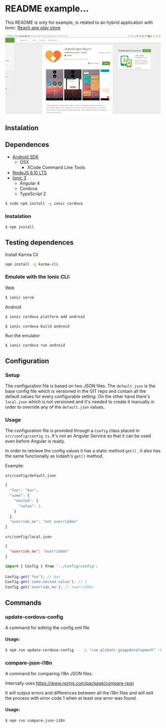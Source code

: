 # README example...

This README is only for example, is related to an hybrid application with Ionic:
[Reach app play store](https://play.google.com/store/apps/details?id=com.globalenglish.reach&hl=en_US)

![Alt text](readme-files/reach-app.png?raw=true "Reach app")

## Instalation

## Dependences
* [Android SDK](https://developer.android.com/studio/releases/sdk-tools.html)
  * OSX
    * XCode Command Line Tools
* [NodeJS 6.10 LTS](https://nodejs.org/en/)
* [Ionic 3](https://ionicframework.com/docs/v2/intro/installation/)
  * Angular 4
  * Cordova
  * TypeScript 2

```bash
$ sudo npm install -g ionic cordova
```

### Instalation

```bash
$ npm install
```
## Testing dependences

Install Karma Cli
```bash
npm install -g karma-cli
```
### Emulate with the Ionic CLI:

Web

```bash
$ ionic serve
```

Android

```bash
$ ionic cordova platform add android
```

```bash
$ ionic cordova build android
```

Run the emulator

```bash
$ ionic cordova run android
```

## Configuration

### Setup

The configuration file is based on two JSON files. The `default.json` is the base config file which is versioned in the GIT repo and contain all the default values for every configurable setting. On the other hand there's `local.json` which is not versioned and it's needed to create it manually in order to override any of the `default.json` values.

### Usage

The configuration file is provided through a `Config` class placed in `src/config/config.ts`. It's not an Angular Service so that it can be used even before Angular is ready.

In order to retrieve the config values it has a static method `get()` , it also has the same functionally as lodash's `get()` method.

Example:

`src/config/default.json`
```javascript
{
  "foo": "bar",
  "some": {
    "nested": {
      "value": 1 
    }
  },
  "override_me": "not overridden"
}
```

`src/config/local.json`
```json
{
  "override_me": "overridden"
}
```

```javascript
import { Config } from '../config/config';

Config.get('foo'); // bar
Config.get('some.nested.value'); // 1
Config.get('override_me'); // overridden
```

## Commands

### update-cordova-config

A command for editing the config.xml file

#### Usage:

```bash
$ npm run update-cordova-config -- -i "com.globant.geappdevelopment" -n "Ge App QC" -b 123 --fabricApiKey "FABRIC_API_KEY" --fabricApiSecret "FABRIC_SECRET"
```

### compare-json-i18n

A command for comparing i18n JSON files.

Internally uses https://www.npmjs.com/package/compare-json

It will output errors and differences between all the i18n files and will exit the process with error code 1 when at least one error was found.

#### Usage:

```bash
$ npm run compare-json-i18n
```
